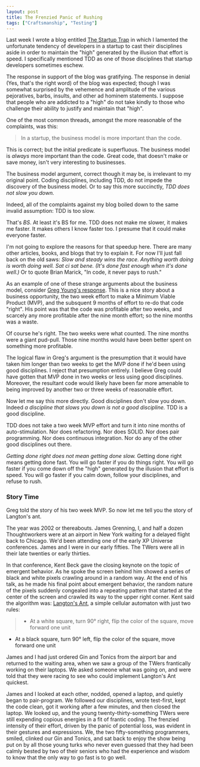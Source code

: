 ```yaml
---
layout: post
title: The Frenzied Panic of Rushing
tags: ["Craftsmanship", "Testing"]
---
```

Last week I wrote a blog entitled [The Startup Trap](http://blog.8thlight.com/uncle-bob/2013/03/05/TheStartUpTrap.html) in which I lamented the unfortunate tendency of developers in a startup to cast their disciplines aside in order to maintain the "high" generated by the illusion that effort is speed.  I specifically mentioned TDD as one of those disciplines that startup developers sometimes eschew.

The response in support of the blog was gratifying.  The response in denial (Yes, that's the right word) of the blog was expected; though I was somewhat surprised by the vehemence and amplitude of the various pejoratives, barbs, insults, and other ad hominem statements.  I suppose that people who are addicted to a "high" do not take kindly to those who challenge their ability to justify and maintain that "high". 

One of the most common threads, amongst the more reasonable of the complaints, was this:  

>In a startup, the business model is more important than the code.

This is correct;  but the initial predicate is superfluous.  The business model is _always_ more important than the code.  Great code, that doesn't make or save money, isn't very interesting to businesses.

The business model argument, correct though it may be, is irrelevant to my original point.  Coding disciplines, including TDD, do not impede the discovery of the business model.  Or to say this more succinctly, _TDD does not slow you down._

Indeed, all of the complaints against my blog boiled down to the same invalid assumption: TDD is too slow.  

That's _BS_.  At least it's BS for me.  TDD does not make me slower, it makes me faster.  It makes others I know faster too.  I presume that it could make everyone faster.  

I'm not going to explore the reasons for that speedup here.  There are many other articles, books, and blogs that try to explain it.  For now I'll just fall back on the old saws: _Slow and steady wins the race._ _Anything worth doing is worth doing well._ _Sat ci sat bene. (It's done fast enough when it's done well.)_  Or to quote Brian Marick, "In code, it never pays to rush."

As an example of one of these strange arguments about the business model, consider [Greg Young's response](http://codebetter.com/gregyoung/2013/03/06/startups-and-tdd/).  This is a nice story about a business opportunity, the two week effort to make a Minimum Viable Product (MVP), and the subsquent 9 months of effort to re-do that code "right".  His point was that the code was profitable after two weeks, and scarcely any more profitable after the nine month effort; so the nine months was a waste.  

Of course he's right.  The two weeks were what counted.  The nine months were a giant pud-pull.  Those nine months would have been better spent on something more profitable.  

The logical flaw in Greg's argument is the presumption that it would have taken him longer than two weeks to get the MVP done if he'd been using good disciplines.  I reject that presumption entirely.  I believe Greg could have gotten that MVP done in two weeks or less using good disciplines.  Moreover, the resultant code would likely have been far more amenable to being improved by another two or three weeks of reasonable effort.  

Now let me say this more directly.  Good disciplines don't slow you down.  Indeed _a discipline that slows you down is not a good discipline._  TDD is a good discipline.

TDD does not take a two week MVP effort and turn it into nine months of auto-stimulation.  Nor does refactoring.  Nor does SOLID.  Nor does pair programming.  Nor does continuous integration.  Nor do any of the other good disciplines out there. 

_Getting done right does not mean getting done slow._  Getting done right means getting done fast.  You will go faster if you do things right.  You will go faster if you come down off the "high" generated by the illusion that effort is speed.  You will go faster if you calm down, follow your disciplines, and refuse to rush.

### Story Time

Greg told the story of his two week MVP.  So now let me tell you the story of Langton's ant.

The year was 2002 or thereabouts.  James Grenning, I, and half a dozen Thoughtworkers were at an airport in New York waiting for a delayed flight back to Chicago.  We'd been attending one of the early XP Universe conferences.  James and I were in our early fifties.  The TWers were all in their late twenties or early thirties.

In that conference, Kent Beck gave the closing keynote on the topic of emergent behavior.  As he spoke the screen behind him showed a series of black and white pixels crawling around in a random way.  At the end of his talk, as he made his final point about emergent behavior, the random nature of the pixels suddenly congealed into a repeating pattern that started at the center of the screen and crawled its way to the upper right corner.  Kent said the algorithm was:  [Langton's Ant](http://en.wikipedia.org/wiki/Langton's_ant), a simple cellular automaton with just two rules:

> *  At a white square, turn 90° right, flip the color of the square, move forward one unit
 * At a black square, turn 90° left, flip the color of the square, move forward one unit

James and I had just ordered Gin and Tonics from the airport bar and returned to the waiting area, when we saw a group of the TWers frantically working on their laptops.  We asked someone what was going on, and were told that they were racing to see who could implement Langton's Ant quickest.  

James and I looked at each other, nodded, opened a laptop, and quietly began to pair-program. We followed our disciplines, wrote test-first, kept the code clean, got it working after a few minutes, and then closed the laptop.  We looked up, and the young twenty-thirty-something TWers were still expending copious energies in a fit of frantic coding. The frenzied intensity of their effort, driven by the panic of potential loss, was evident in their gestures and expressions. We, the two fifty-something programmers, smiled, clinked our Gin and Tonics, and sat back to enjoy the show being put on by all those young turks who never even guessed that they had been calmly bested by two of their seniors who had the experience and wisdom to know that the only way to go fast is to go well.













